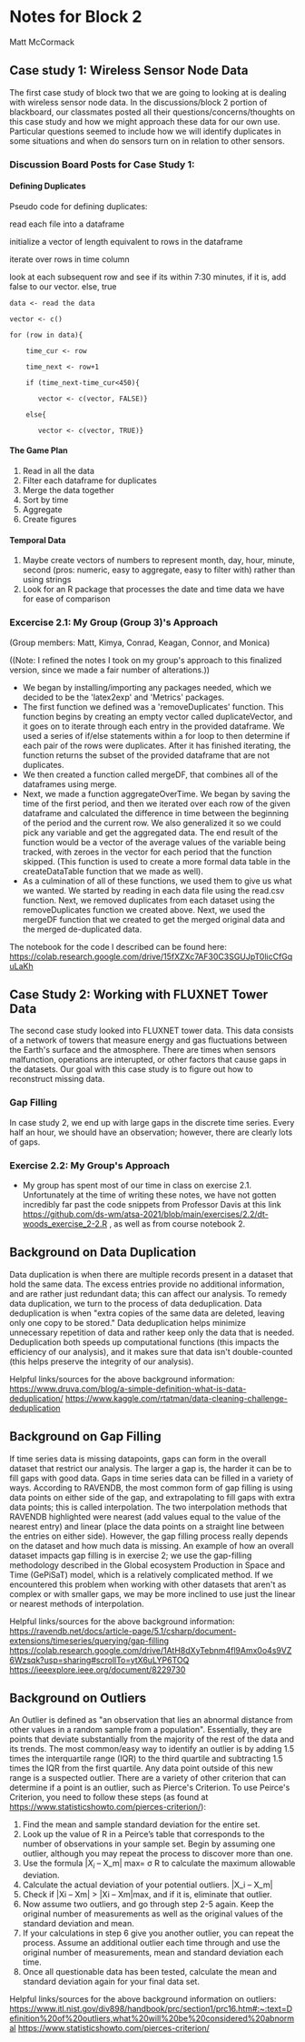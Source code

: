 # Notes for Block 2
Matt McCormack

## Case study 1: Wireless Sensor Node Data
The first case study of block two that we are going to looking at is dealing with wireless sensor node data.
In the discussions/block 2 portion of blackboard, our classmates posted all their questions/concerns/thoughts on this case study and how we might approach these data for our own use. Particular questions seemed to include how we will identify duplicates in some situations and when do sensors turn on in relation to other sensors.

### Discussion Board Posts for Case Study 1:
#### Defining Duplicates
Pseudo code for defining duplicates:

read each file into a dataframe

initialize a vector of length equivalent to rows in the dataframe

iterate over rows in time column

look at each subsequent row and see if its within 7:30 minutes, if it is, add false to our vector. else, true


    data <- read the data

    vector <- c()

    for (row in data){

        time_cur <- row
    
        time_next <- row+1
    
        if (time_next-time_cur<450){
    
           vector <- c(vector, FALSE)}
       
        else{
    
           vector <- c(vector, TRUE)}
        
#### The Game Plan
1) Read in all the data
2) Filter each dataframe for duplicates
3) Merge the data together
4) Sort by time
5) Aggregate
6) Create figures

#### Temporal Data
1) Maybe create vectors of numbers to represent month, day, hour, minute, second (pros: numeric, easy to aggregate, easy to filter with) rather than using strings
2) Look for an R package that processes the date and time data we have for ease of comparison


### Excercise 2.1: My Group (Group 3)'s Approach
(Group members: Matt, Kimya, Conrad, Keagan, Connor, and Monica)

((Note: I refined the notes I took on my group's approach to this finalized version, since we made a fair number of alterations.))
* We began by installing/importing any packages needed, which we decided to be the 'latex2exp' and 'Metrics' packages. 
* The first function we defined was a 'removeDuplicates' function. This function begins by creating an empty vector called duplicateVector, and it goes on to iterate through each entry in the provided dataframe. We used a series of if/else statements within a for loop to then determine if each pair of the rows were duplicates. After it has finished iterating, the function returns the subset of the provided dataframe that are not duplicates.
* We then created a function called mergeDF, that combines all of the dataframes using merge.
* Next, we made a function aggregateOverTime. We began by saving the time of the first period, and then we iterated over each row of the given dataframe and calculated the difference in time between the beginning of the period and the current row. We also generalized it so we could pick any variable and get the aggregated data. The end result of the function would be a vector of the average values of the variable being tracked, with zeroes in the vector for each period that the function skipped. (This function is used to create a more formal data table in the createDataTable function that we made as well).
* As a culmination of all of these functions, we used them to give us what we wanted. We started by reading in each data file using the read.csv function. Next, we removed duplicates from each dataset using the removeDuplicates function we created above. Next, we used the mergeDF function that we created to get the merged original data and the merged de-duplicated data.


The notebook for the code I described can be found here: https://colab.research.google.com/drive/15fXZXc7AF30C3SGUJpT0licCfGquLaKh

## Case Study 2: Working with FLUXNET Tower Data
The second case study looked into FLUXNET tower data. This data consists of a network of towers that measure energy and gas fluctuations between the Earth's surface and the atmosphere. There are times when sensors malfunction, operations are interupted, or other factors that cause gaps in the datasets. Our goal with this case study is to figure out how to reconstruct missing data. 

### Gap Filling
In case study 2, we end up with large gaps in the discrete time series. Every half an hour, we should have an observation; however, there are clearly lots of gaps.

### Exercise 2.2: My Group's Approach
* My group has spent most of our time in class on exercise 2.1. Unfortunately at the time of writing these notes, we have not gotten incredibly far past the code snippets from Professor Davis at this link https://github.com/ds-wm/atsa-2021/blob/main/exercises/2.2/dt-woods_exercise_2-2.R , as well as from course notebook 2.

## Background on Data Duplication
Data duplication is when there are multiple records present in a dataset that hold the same data. The excess entries provide no additional information, and are rather just redundant data; this can affect our analysis. To remedy data duplication, we turn to the process of data deduplication. Data deduplication is when "extra copies of the same data are deleted, leaving only one copy to be stored." Data deduplication helps minimize unnecessary repetition of data and rather keep only the data that is needed. Deduplication both speeds up computational functions (this impacts the efficiency of our analysis), and it makes sure that data isn't double-counted (this helps preserve the integrity of our analysis).

Helpful links/sources for the above background information:
https://www.druva.com/blog/a-simple-definition-what-is-data-deduplication/
https://www.kaggle.com/rtatman/data-cleaning-challenge-deduplication

## Background on Gap Filling
If time series data is missing datapoints, gaps can form in the overall dataset that restrict our analysis. The larger a gap is, the harder it can be to fill gaps with good data. Gaps in time series data can be filled in a variety of ways. According to RAVENDB, the most common form of gap filling is using data points on either side of the gap, and extrapolating to fill gaps with extra data points; this is called interpolation. The two interpolation methods that RAVENDB highlighted were nearest (add values equal to the value of the nearest entry) and linear (place the data points on a straight line between the entries on either side). However, the gap filling process really depends on the dataset and how much data is missing. An example of how an overall dataset impacts gap filling is in exercise 2; we use the gap-filling methodology described in the Global ecosystem Production in Space and Time (GePiSaT) model, which is a relatively complicated method. If we encountered this problem when working with other datasets that aren't as complex or with smaller gaps, we may be more inclined to use just the linear or nearest methods of interpolation.

Helpful links/sources for the above background information:
https://ravendb.net/docs/article-page/5.1/csharp/document-extensions/timeseries/querying/gap-filling
https://colab.research.google.com/drive/1AtH8dXyTebnm4fl9Amx0o4s9VZ6Wzsqk?usp=sharing#scrollTo=ytX6uLYP6TOQ
https://ieeexplore.ieee.org/document/8229730

## Background on Outliers
An Outlier is defined as "an observation that lies an abnormal distance from other values in a random sample from a population". Essentially, they are points that deviate substantially from the majority of the rest of the data and its trends. The most common/easy way to identify an outlier is by adding 1.5 times the interquartile range (IQR) to the third quartile and subtracting 1.5 times the IQR from the first quartile. Any data point outside of this new range is a suspected outlier. There are a variety of other criterion that can determine if a point is an outlier, such as Pierce's Criterion. To use Peirce's Criterion, you need to follow these steps (as found at https://www.statisticshowto.com/pierces-criterion/): 
1. Find the mean and sample standard deviation for the entire set.
2. Look up the value of R in a Peirce’s table that corresponds to the number of observations in your sample set. Begin by assuming one outlier, although you may repeat the process to discover more than one.
3. Use the formula |$X_i$ – X_m| max= σ R to calculate the maximum allowable deviation.
4. Calculate the actual deviation of your potential outliers. |X_i – X_m|
5. Check if |Xi – Xm| > |Xi – Xm|max, and if it is, eliminate that outlier.
6. Now assume two outliers, and go through step 2-5 again. Keep the original number of measurements as well as the original values of the standard deviation and mean.
7. If your calculations in step 6 give you another outlier, you can repeat the process. Assume an additional outlier each time through and use the original number of measurements, mean and standard deviation each time.
8. Once all questionable data has been tested, calculate the mean and standard deviation again for your final data set.


Helpful links/sources for the above background information on outliers:
https://www.itl.nist.gov/div898/handbook/prc/section1/prc16.htm#:~:text=Definition%20of%20outliers,what%20will%20be%20considered%20abnormal
https://www.statisticshowto.com/pierces-criterion/
